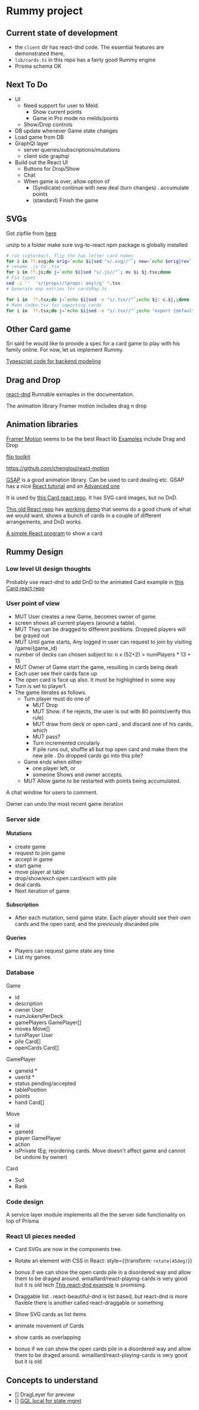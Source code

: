 # Rummy project

## Current state of development

- the `client` dir has react-dnd code. The essential features are
  demonstrated there,
- `lib/cards.ts` in this repo has a fairly good Rummy engine
- Prisma schema OK

## Next To Do

- UI
  - Need support for user to Meld.
    - Show current points
    - Game in Pro mode no melds/points
  - Show/Drop controls
- DB update whenever Game state changes
- Load game from DB
- GraphQl layer
  - server queries/subscriptions/mutations
  - client side graphql
- Build out the React UI
  - Buttons for Drop/Show
  - Chat
  - When game is over, allow option of
    - (Syndicate) continue with new deal (turn changes) . accumulate points
    - (standard) Finish the game

## SVGs

Got zipfile from [here](https://www.me.uk/cards/makeadeck.cgi)

unzip to a folder
make sure svg-to-react npm package is globally installed

```sh
# run svgtoreact. flip the two letter card names
for i in ??.svg;do orig=`echo $i|sed "s/.svg//"`; new=`echo $orig|rev`; svgtoreact $orig $new ;done
# rename .js to .tsx
for i in ??.js;do j=`echo $i|sed "s/.js//"`; mv $i $j.tsx;done
# Fix types
sed -i ''  's/(props)/(props: any)/g' *.tsx
# Generate map entries for cardsMap.ts

for i in  ??.tsx;do j=`echo $i|sed -e "s/.tsx//"`;echo $j: c.$j,;done
# Make index.tsx for importing cards
for i in  ??.tsx;do j=`echo $i|sed -e "s/.tsx//"`;echo "export {default as $j} from './$j'";done > index.tsx
```

## Other Card game

Sri said he would like to provide a spec for a card game to play with his family online. For now, let us implement Rummy.

[Typescript code for backend modeling](https://github.com/mitch-b/typedeck/)

## Drag and Drop

[react-dnd](https://react-dnd.github.io/react-dnd/examples) Runnable exmaples in the documentation.

The animation library Framer motion includes drag n drop

## Animation libraries

[Framer Motion](https://github.com/framer/motion) seems to be the best React lib
[Examples](https://www.framer.com/docs/examples/) include Drag and Drop

[flip toolkit](https://github.dev/aholachek/react-flip-toolkit)

https://github.com/chenglou/react-motion

[GSAP](https://github.com/greensock/GSAP) is a good animation library. Can be used to card dealing etc. GSAP has a nice [React tutorial](https://greensock.com/react/) and an [Advanced one](https://greensock.com/react-advanced)

It is used by [this Card react repo](https://github.com/listingslab/react-playing-cards). It has SVG card images, but no DnD.

[This old React repo](https://github.com/wmaillard/react-playing-cards) has [working demo](http://aws-website-playingcards-cqzb8.s3-website-us-east-1.amazonaws.com/) that seems do a good chunk of what we would want. shows a bunch of cards in a couple of different arrangements, and DnD works.

[A simple React program](https://github.com/AryanJ-NYC/react-playing-card) to show a card

## Rummy Design

### Low level UI design thoughts

Probably use react-dnd to add DnD to the animated Card example in [this Card react repo](https://github.com/listingslab/react-playing-cards)

### User point of view

- MUT User creates a new Game, becomes owner of game.
- screen shows all current players (around a table).
- MUT They can be dragged to different positions. Dropped players will be grayed out
- MUT Until game starts, Any logged in user can request to join by visiting /game/{game_id}
- number of decks can chosen subject to: n x (52+2) > numPlayers \* 13 + 15
- MUT Owner of Game start the game, resulting in cards being dealt
- Each user see their cards face up
- The open card is face up also. It must be highlighted in some way
- Turn is set to player1.
- The game iterates as follows.
  - Turn player must do one of
    - MUT Drop
    - MUT Show. if he rejects,
      the user is out with 80 points(verify this rule)
    - MUT draw from deck or open card , and discard one of his cards, which
    - MUT pass?
    - Turn incremented circularly
    - If pile runs out, shuffle all but top open card and make them the new pile . Do dropped cards go into this pile?
  - Game ends when either
    - one player left, or
    - someone Shows and owner accepts.
  - MUT Allow game to be restarted with points being accumulated.

A chat window for users to comment.

Owner can undo the most recent game iteration

### Server side

#### Mutations

- create game
- request to join game
- accept in game
- start game
- move player at table
- drop/show/exch open card/exch with pile
- deal cards
- Next iteration of game

#### Subscription

- After each mutation, send game state. Each player should see their own cards and the open card, and the previously discarded pile

#### Queries

- Players can request game state any time
- List my games

### Database

Game

- id
- description
- owner User
- numJokersPerDeck
- gamePlayers GamePlayer[]
- moves Move[]
- turnPlayer User
- pile Card[]
- openCards Card[]

GamePlayer

- gameId \*
- userId \*
- status pending/accepted
- tablePosition
- points
- hand Card[]

Move

- id
- gameId
- player GamePlayer
- action
- isPrivate (Eg; reordering cards. Move doesn't affect game and cannot be undone by owner)

Card

- Suit
- Rank

### Code design

A service layer module implements all the the server side functionality
on top of Prisma

### React UI pieces needed

- Card SVGs are now in the components tree.
- Rotate an element with CSS in React: style={{transform: `rotate(45deg)`}}
- bonus if we can show the open cards pile in a disordered way and allow them to be draged around. wmaillard/react-playing-cards is very good but it is old tech
  [This react-dnd example](https://react-dnd.github.io/react-dnd/examples/drag-around/custom-drag-layer) is promising.
- Draggable list .
  react-beautiful-dnd is list based, but react-dnd is more flaxible there is another called react-draggable or something
- Show SVG cards as list items
- animate movement of Cards
- show cards as overlapping

- bonus if we can show the open cards pile in a disordered way and allow them to be draged around. wmaillard/react-playing-cards is very good but it is old

## Concepts to understand

- [] DragLeyer for preview
- [] [GQL local for state mgmt](https://www.apollographql.com/blog/apollo-client/caching/dispatch-this-using-apollo-client-3-as-a-state-management-solution/)

